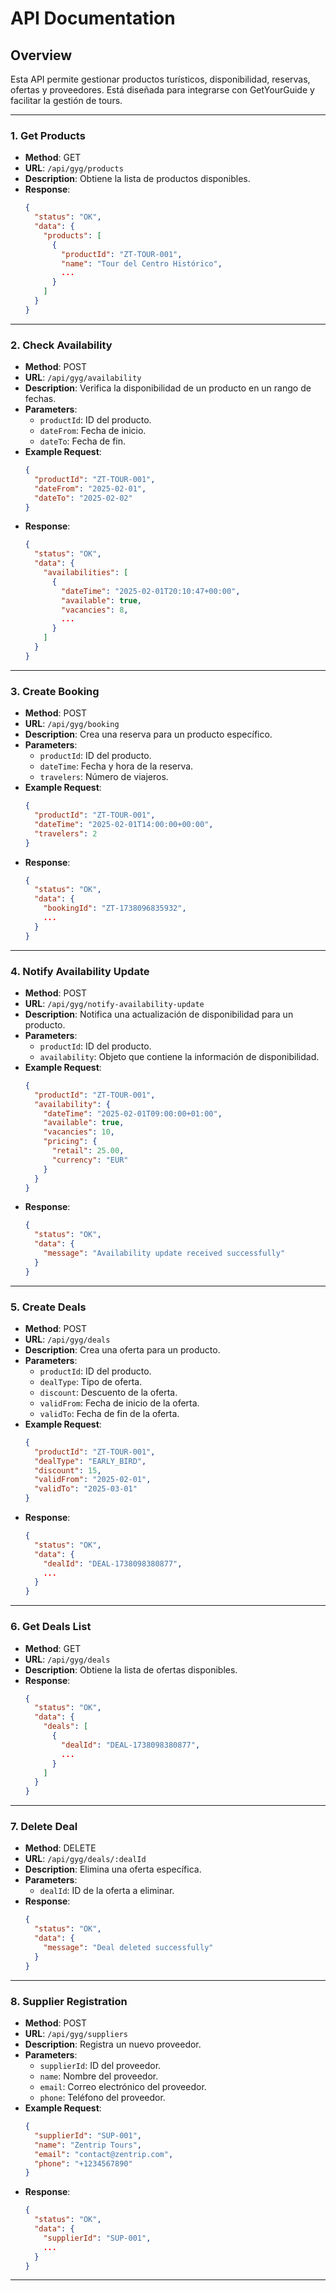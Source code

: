# API Documentation

## Overview
Esta API permite gestionar productos turísticos, disponibilidad, reservas, ofertas y proveedores. Está diseñada para integrarse con GetYourGuide y facilitar la gestión de tours.

---

### 1. Get Products
- **Method**: GET
- **URL**: `/api/gyg/products`
- **Description**: Obtiene la lista de productos disponibles.
- **Response**:
  ```json
  {
    "status": "OK",
    "data": {
      "products": [
        {
          "productId": "ZT-TOUR-001",
          "name": "Tour del Centro Histórico",
          ...
        }
      ]
    }
  }
  ```

---

### 2. Check Availability
- **Method**: POST
- **URL**: `/api/gyg/availability`
- **Description**: Verifica la disponibilidad de un producto en un rango de fechas.
- **Parameters**:
  - `productId`: ID del producto.
  - `dateFrom`: Fecha de inicio.
  - `dateTo`: Fecha de fin.
- **Example Request**:
  ```json
  {
    "productId": "ZT-TOUR-001",
    "dateFrom": "2025-02-01",
    "dateTo": "2025-02-02"
  }
  ```
- **Response**:
  ```json
  {
    "status": "OK",
    "data": {
      "availabilities": [
        {
          "dateTime": "2025-02-01T20:10:47+00:00",
          "available": true,
          "vacancies": 8,
          ...
        }
      ]
    }
  }
  ```

---

### 3. Create Booking
- **Method**: POST
- **URL**: `/api/gyg/booking`
- **Description**: Crea una reserva para un producto específico.
- **Parameters**:
  - `productId`: ID del producto.
  - `dateTime`: Fecha y hora de la reserva.
  - `travelers`: Número de viajeros.
- **Example Request**:
  ```json
  {
    "productId": "ZT-TOUR-001",
    "dateTime": "2025-02-01T14:00:00+00:00",
    "travelers": 2
  }
  ```
- **Response**:
  ```json
  {
    "status": "OK",
    "data": {
      "bookingId": "ZT-1738096835932",
      ...
    }
  }
  ```

---

### 4. Notify Availability Update
- **Method**: POST
- **URL**: `/api/gyg/notify-availability-update`
- **Description**: Notifica una actualización de disponibilidad para un producto.
- **Parameters**:
  - `productId`: ID del producto.
  - `availability`: Objeto que contiene la información de disponibilidad.
- **Example Request**:
  ```json
  {
    "productId": "ZT-TOUR-001",
    "availability": {
      "dateTime": "2025-02-01T09:00:00+01:00",
      "available": true,
      "vacancies": 10,
      "pricing": {
        "retail": 25.00,
        "currency": "EUR"
      }
    }
  }
  ```
- **Response**:
  ```json
  {
    "status": "OK",
    "data": {
      "message": "Availability update received successfully"
    }
  }
  ```

---

### 5. Create Deals
- **Method**: POST
- **URL**: `/api/gyg/deals`
- **Description**: Crea una oferta para un producto.
- **Parameters**:
  - `productId`: ID del producto.
  - `dealType`: Tipo de oferta.
  - `discount`: Descuento de la oferta.
  - `validFrom`: Fecha de inicio de la oferta.
  - `validTo`: Fecha de fin de la oferta.
- **Example Request**:
  ```json
  {
    "productId": "ZT-TOUR-001",
    "dealType": "EARLY_BIRD",
    "discount": 15,
    "validFrom": "2025-02-01",
    "validTo": "2025-03-01"
  }
  ```
- **Response**:
  ```json
  {
    "status": "OK",
    "data": {
      "dealId": "DEAL-1738098380877",
      ...
    }
  }
  ```

---

### 6. Get Deals List
- **Method**: GET
- **URL**: `/api/gyg/deals`
- **Description**: Obtiene la lista de ofertas disponibles.
- **Response**:
  ```json
  {
    "status": "OK",
    "data": {
      "deals": [
        {
          "dealId": "DEAL-1738098380877",
          ...
        }
      ]
    }
  }
  ```

---

### 7. Delete Deal
- **Method**: DELETE
- **URL**: `/api/gyg/deals/:dealId`
- **Description**: Elimina una oferta específica.
- **Parameters**:
  - `dealId`: ID de la oferta a eliminar.
- **Response**:
  ```json
  {
    "status": "OK",
    "data": {
      "message": "Deal deleted successfully"
    }
  }
  ```

---

### 8. Supplier Registration
- **Method**: POST
- **URL**: `/api/gyg/suppliers`
- **Description**: Registra un nuevo proveedor.
- **Parameters**:
  - `supplierId`: ID del proveedor.
  - `name`: Nombre del proveedor.
  - `email`: Correo electrónico del proveedor.
  - `phone`: Teléfono del proveedor.
- **Example Request**:
  ```json
  {
    "supplierId": "SUP-001",
    "name": "Zentrip Tours",
    "email": "contact@zentrip.com",
    "phone": "+1234567890"
  }
  ```
- **Response**:
  ```json
  {
    "status": "OK",
    "data": {
      "supplierId": "SUP-001",
      ...
    }
  }
  ```

---
